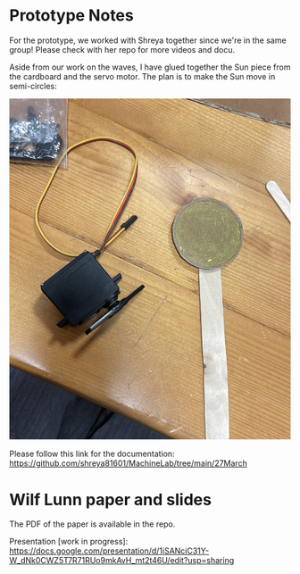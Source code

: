 # Prototype Notes

For the prototype, we worked with Shreya together since we're in the same group! Please check with her repo for more videos and docu.

Aside from our work on the waves, I have glued together the Sun piece from the cardboard and the servo motor. The plan is to make the Sun move in semi-circles:

![servo-sun.jpg](servo-sun.jpg)

Please follow this link for the documentation: https://github.com/shreya81601/MachineLab/tree/main/27March

# Wilf Lunn paper and slides

The PDF of the paper is available in the repo.

Presentation [work in progress]: https://docs.google.com/presentation/d/1iSANciC31Y-W_dNk0CWZ5T7R71RUo9mkAvH_mt2t46U/edit?usp=sharing 
